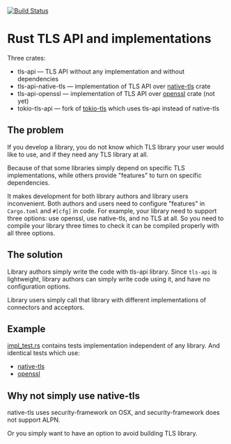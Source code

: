 [![Build Status](https://img.shields.io/travis/stepancheg/rust-tls-api.svg)](https://travis-ci.org/stepancheg/rust-tls-api)

# Rust TLS API and implementations

Three crates:
* tls-api — TLS API without any implementation and without dependencies
* tls-api-native-tls — implementation of TLS API over
  [native-tls](https://github.com/sfackler/rust-native-tls) crate
* tls-api-openssl — implementation of TLS API over
  [openssl](https://github.com/sfackler/rust-openssl) crate (not yet)
* tokio-tls-api — fork of [tokio-tls](https://github.com/tokio-rs/tokio-tls)
  which uses tls-api instead of native-tls

## The problem

If you develop a library, you do not know which TLS library your user would like to use,
and if they need any TLS library at all.

Because of that some libraries simply depend on specific TLS implementations, while others
provide "features" to turn on specific dependencies.

It makes development for both library authors and library users inconvenient.
Both authors and users need to configure "features" in `Cargo.toml` and `#[cfg]` in code.
For example, your library need to support three options: use openssl, use native-tls, and
no TLS at all. So you need to compile your library three times to check it can be compiled
properly with all three options.

## The solution

Library authors simply write the code with tls-api library. Since `tls-api` is
lightweight, library authors can simply write code using it, and have no configuration options.

Library users simply call that library with different implementations of connectors and acceptors.

## Example

[impl_test.rs](https://github.com/stepancheg/rust-tls-api/blob/master/api/src/impl_test.rs)
contains tests implementation independent of any library. And identical tests which
use:
* [native-tls](https://github.com/stepancheg/rust-tls-api/blob/master/native-tls/tests/test.rs)
* [openssl](https://github.com/stepancheg/rust-tls-api/blob/master/openssl/tests/test.rs)

## Why not simply use native-tls

native-tls uses security-framework on OSX, and security-framework does not support ALPN.

Or you simply want to have an option to avoid building TLS library.
